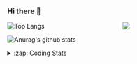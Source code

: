 ### Hi there 👋

<!--
**tao8687/tao8687** is a ✨ _special_ ✨ repository because its `README.md` (this file) appears on your GitHub profile.

Here are some ideas to get you started:

- 🔭 I’m currently working on ...
- 🌱 I’m currently learning ...
- 👯 I’m looking to collaborate on ...
- 🤔 I’m looking for help with ...
- 💬 Ask me about ...
- 📫 How to reach me: ...
- 😄 Pronouns: ...
- ⚡ Fun fact: ...
-->

<img align='right' src="https://media.giphy.com/media/M9gbBd9nbDrOTu1Mqx/giphy.gif" width="240">

  
![Top Langs](https://github-readme-stats.vercel.app/api/top-langs/?username=tao8687&layout=compact&title_color=23238E&text_color=A67D3D)

![Anurag's github stats](https://github-readme-stats.vercel.app/api?username=tao8687&show_icons=true&&text_color=A67D3D&title_color=23238E&show_icons=false&count_private=true&hide=stars)

<details>
  <summary>:zap: Coding Stats</summary>
  <br>
    
<!--START_SECTION:waka-->
![Code Time](http://img.shields.io/badge/Code%20Time-1%2C401%20hrs%205%20mins-blue)

![Profile Views](http://img.shields.io/badge/Profile%20Views-0-blue)

**🐱 My GitHub Data** 

> 📦 1.5 MB Used in GitHub's Storage 
 > 
> 🏆 358 Contributions in the Year 2023
 > 
> 🚫 Not Opted to Hire
 > 
> 📜 50 Public Repositories 
 > 
> 🔑 23 Private Repositories 
 > 
**I'm an Early 🐤** 

```text
🌞 Morning                1232 commits        █████████████████████░░░░   85.73 % 
🌆 Daytime                84 commits          █░░░░░░░░░░░░░░░░░░░░░░░░   05.85 % 
🌃 Evening                117 commits         ██░░░░░░░░░░░░░░░░░░░░░░░   08.14 % 
🌙 Night                  4 commits           ░░░░░░░░░░░░░░░░░░░░░░░░░   00.28 % 
```
📅 **I'm Most Productive on Wednesday** 

```text
Monday                   207 commits         ████░░░░░░░░░░░░░░░░░░░░░   14.41 % 
Tuesday                  194 commits         ███░░░░░░░░░░░░░░░░░░░░░░   13.50 % 
Wednesday                258 commits         ████░░░░░░░░░░░░░░░░░░░░░   17.95 % 
Thursday                 185 commits         ███░░░░░░░░░░░░░░░░░░░░░░   12.87 % 
Friday                   202 commits         ████░░░░░░░░░░░░░░░░░░░░░   14.06 % 
Saturday                 198 commits         ███░░░░░░░░░░░░░░░░░░░░░░   13.78 % 
Sunday                   193 commits         ███░░░░░░░░░░░░░░░░░░░░░░   13.43 % 
```


📊 **This Week I Spent My Time On** 

```text
🕑︎ Time Zone: Asia/Shanghai

💬 Programming Languages: 
Other                    5 hrs 38 mins       █████████████████████████   98.21 % 
Markdown                 6 mins              ░░░░░░░░░░░░░░░░░░░░░░░░░   01.79 % 

🔥 Editors: 
VS Code                  5 hrs 44 mins       █████████████████████████   100.00 % 

🐱‍💻 Projects: 
gazebo_config            2 hrs 31 mins       ███████████░░░░░░░░░░░░░░   44.05 % 
wheeltec_description     1 hr 1 min          ████░░░░░░░░░░░░░░░░░░░░░   17.86 % 
my_robot                 54 mins             ████░░░░░░░░░░░░░░░░░░░░░   15.86 % 
gazebo_models            46 mins             ███░░░░░░░░░░░░░░░░░░░░░░   13.60 % 
Unknown Project          16 mins             █░░░░░░░░░░░░░░░░░░░░░░░░   04.81 % 

💻 Operating System: 
Linux                    5 hrs 21 mins       ███████████████████████░░   93.40 % 
Windows                  22 mins             ██░░░░░░░░░░░░░░░░░░░░░░░   06.60 % 
```

**I Mostly Code in Python** 

```text
Python                   9 repos             ████████░░░░░░░░░░░░░░░░░   30.00 % 
C++                      8 repos             ███████░░░░░░░░░░░░░░░░░░   26.67 % 
JavaScript               2 repos             ██░░░░░░░░░░░░░░░░░░░░░░░   06.67 % 
Batchfile                1 repo              █░░░░░░░░░░░░░░░░░░░░░░░░   03.33 % 
HTML                     1 repo              █░░░░░░░░░░░░░░░░░░░░░░░░   03.33 % 
```



**Timeline**

![Lines of Code chart](https://raw.githubusercontent.com/tao8687/tao8687/master/assets/bar_graph.png)


 Last Updated on 23/12/2023 01:10:53 UTC
<!--END_SECTION:waka-->
</details>
